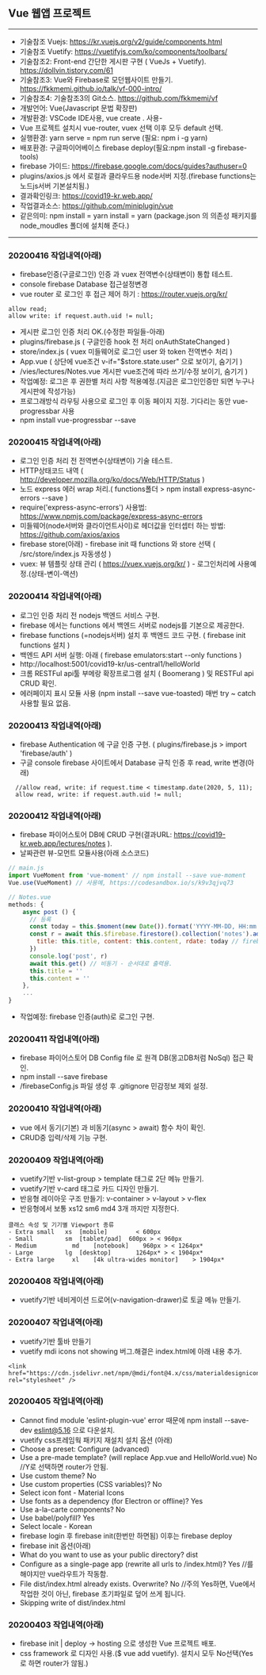 ## Vue 웹앱 프로젝트

---

- 기술참조 Vuejs: https://kr.vuejs.org/v2/guide/components.html
- 기술참조 Vuetify: https://vuetifyjs.com/ko/components/toolbars/
- 기술참조2: Front-end 간단한 게시판 구현 ( VueJs + Vuetify). https://dollvin.tistory.com/61
- 기술참조3: Vue와 Firebase로 모던웹사이트 만들기. https://fkkmemi.github.io/talk/vf-000-intro/
- 기술참조4: 기술참조3의 Git소스. https://github.com/fkkmemi/vf
- 개발언어: Vue(Javascript 문법 확장판)
- 개발환경: VSCode IDE사용, vue create . 사용-
- Vue 프로젝트 설치시 vue-router, vuex 선택 이후 모두 default 선택.
- 실행환경: yarn serve = npm run serve (필요: npm i -g yarn)
- 배포환경: 구글파이어베이스 firebase deploy(필요:npm install -g firebase-tools)
- firebase 가이드: https://firebase.google.com/docs/guides?authuser=0
- plugins/axios.js 에서 로컬과 클라우드용 node서버 지정.(firebase functions는 노드js서버 기본설치됨.)
- 결과확인링크: https://covid19-kr.web.app/
- 작업결과소스: https://github.com/miniplugin/vue
- 같은의미: npm install = yarn install = yarn (package.json 의 의존성 패키지를 node_moudles 폴더에 설치해 준다.)

---

### 20200416 작업내역(아래)

- firebase인증(구글로그인) 인증 과 vuex 전역변수(상태변이) 통합 테스트.
- console firebase Database 접근설정변경
- vue router 로 로그인 후 접근 제어 하기 : https://router.vuejs.org/kr/

```
allow read;
allow write: if request.auth.uid != null;
```

- 게시판 로그인 인증 처리 OK.(수정한 파일들-아래)
- plugins/firebase.js ( 구글인증 hook 전 처리 onAuthStateChanged )
- store/index.js ( vuex 미들웨어로 로그인 user 와 token 전역변수 처리 )
- App.vue ( 상단에 vue조건 v-if="\$store.state.user" 으로 보이기, 숨기기 )
- /vies/lectures/Notes.vue 게시판 vue조건에 따라 쓰기/수정 보이기, 숨기기 )
- 작업예정: 로그은 후 권한별 처리 사항 적용예정.(지금은 로그인인증만 되면 누구나 게시판에 작성가능)
- 프로그래방식 라우팅 사용으로 로그인 후 이동 페이지 지정. 기다리는 동안 vue-progressbar 사용
- npm install vue-progressbar --save

### 20200415 작업내역(아래)

- 로그인 인증 처리 전 전역변수(상태변이) 기술 테스트.
- HTTP상태코드 내역 ( http://developer.mozilla.org/ko/docs/Web/HTTP/Status )
- 노드 express 에러 wrap 처리.( functions폴더 > npm install express-async-errors --save )
- require('express-async-errors') 사용법: https://www.npmjs.com/package/express-async-errors
- 미들웨어(node서버와 클라이언트사이)로 헤더값을 인터셉터 하는 방법: https://github.com/axios/axios
- firebase store(아래) - firebase init 때 functions 와 store 선택 ( /src/store/index.js 자동생성 )
- vuex: 뷰 템플릿 상태 관리 ( https://vuex.vuejs.org/kr/ ) - 로그인처리에 사용예정.(상태-변이-액션)

### 20200414 작업내역(아래)

- 로그인 인증 처리 전 nodejs 백엔드 서비스 구현.
- firebase 에서는 functions 에서 백엔드 서버로 nodejs를 기본으로 제공한다.
- firebase functions (=nodejs서버) 설치 후 백엔드 코드 구현. ( firebase init functions 설치 )
- 백엔드 API 서버 실행: 아래 ( firebase emulators:start --only functions )
- http://localhost:5001/covid19-kr/us-central1/helloWorld
- 크롬 RESTFul api툴 부메랑 확장프로그램 설치 ( Boomerang ) 및 RESTFul api CRUD 확인.
- 에러페이지 표시 모듈 사용 (npm install --save vue-toasted) 매번 try ~ catch 사용할 필요 없음.

### 20200413 작업내역(아래)

- firebase Authentication 에 구글 인증 구현. ( plugins/firebase.js > import 'firebase/auth' )
- 구글 console firebase 사이트에서 Database 규칙 인증 후 read, write 변경(아래)

```
  //allow read, write: if request.time < timestamp.date(2020, 5, 11);
  allow read, write: if request.auth.uid != null;
```

### 20200412 작업내역(아래)

- firebase 파이어스토어 DB에 CRUD 구현(결과URL: https://covid19-kr.web.app/lectures/notes ).
- 날짜관련 뷰-모먼트 모듈사용(아래 소스코드)

```javascript
// main.js
import VueMoment from 'vue-moment' // npm install --save vue-moment
Vue.use(VueMoment) // 사용예, https://codesandbox.io/s/k9v3qjvq73
```

```javascript
// Notes.vue
methods: {
    async post () {
      // 등록
      const today = this.$moment(new Date()).format('YYYY-MM-DD, HH:mm:ss')
      const r = await this.$firebase.firestore().collection('notes').add({ // DB입력 add 매서드
        title: this.title, content: this.content, rdate: today // firebase 컬렉션 자동생성 id 사용
      })
      console.log('post', r)
      await this.get() // 비동기 - 순서대로 출력용.
      this.title = ''
      this.content = ''
    },
    ...
}
```

- 작업예정: firebase 인증(auth)로 로그인 구현.

### 20200411 작업내역(아래)

- firebase 파이어스토어 DB Config file 로 원격 DB(몽고DB처럼 NoSql) 접근 확인.
- npm install --save firebase
- /firebaseConfig.js 파일 생성 후 .gitignore 민감정보 제외 설정.

### 20200410 작업내역(아래)

- vue 에서 동기(기본) 과 비동기(async > await) 함수 차이 확인.
- CRUD중 입력/삭제 기능 구현.

### 20200409 작업내역(아래)

- vuetify기반 v-list-group > template 태그로 2단 메뉴 만들기.
- vuetify기반 v-card 태그로 카드 디자인 만들기.
- 반응형 레이아웃 구조 만들기: v-container > v-layout > v-flex
- 반응형에서 보통 xs12 sm6 md4 3개 까지만 지정한다.

```
클래스 속성 및 기기별 Viewport 종류
- Extra small   xs	[mobile]	    < 600px
- Small	        sm	[tablet/pad]  600px > < 960px
- Medium	      md	[notebook]	  960px > < 1264px*
- Large	        lg	[desktop]	    1264px* > < 1904px*
- Extra large	  xl	[4k ultra-wides monitor]	> 1904px*
```

### 20200408 작업내역(아래)

- vuetify기반 네비게이션 드로어(v-navigation-drawer)로 토글 메뉴 만들기.

### 20200407 작업내역(아래)

- vuetify기반 툴바 만들기
- vuetify mdi icons not showing 버그.해결은 index.html에 아래 내용 추가.

```
<link href="https://cdn.jsdelivr.net/npm/@mdi/font@4.x/css/materialdesignicons.min.css" rel="stylesheet" />
```

### 20200405 작업내역(아래)

- Cannot find module 'eslint-plugin-vue' error 때문에 npm install --save-dev eslint@5.16 으로 다운설치.
- vuetify css프레임웍 패키지 재설치 설치 옵션 (아래)
- Choose a preset: Configure (advanced)
- Use a pre-made template? (will replace App.vue and HelloWorld.vue) No //Y로 선택하면 router가 안됨.
- Use custom theme? No
- Use custom properties (CSS variables)? No
- Select icon font - Material Icons
- Use fonts as a dependency (for Electron or offline)? Yes
- Use a-la-carte components? No
- Use babel/polyfill? Yes
- Select locale - Korean
- firebase login 후 firebase init(한번만 하면됨) 이후는 firebase deploy
- firebase init 옵션(아래)
- What do you want to use as your public directory? dist
- Configure as a single-page app (rewrite all urls to /index.html)? Yes //를 해야지만 vue라우트가 작동함.
- File dist/index.html already exists. Overwrite? No //주의 Yes하면, Vue에서 작업한 것이 아닌, firebase 초기파일로 덮어 쓰게 됩니다.
- Skipping write of dist/index.html

### 20200403 작업내역(아래)

- firebase init | deploy -> hosting 으로 생성한 Vue 프로젝트 배포.
- css framework 로 디자인 사용.(\$ vue add vuetify). 설치시 모두 No선택(Yes로 하면 router가 않됨.)
